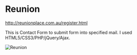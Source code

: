 # Reunion

http://reunionplace.com.au/register.html

This is Contact Form to submit form into specified mail.
I used HTML5/CSS3/PHP/jQuery/Ajax.


![Reunion](https://user-images.githubusercontent.com/66811996/103291865-cb0e3380-4a40-11eb-96af-315b78b4cd3d.png)
